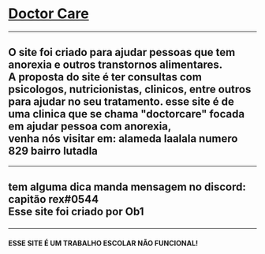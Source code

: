 <a href="https://imhungry99.github.io/doctor-care/doctorcare/pages/home/"><h1><strong>Doctor Care</strong></h1></a>
<hr>
<h2>O site foi criado para ajudar pessoas que tem anorexia e outros transtornos alimentares. <br> A proposta do site é ter consultas com psicologos, nutricionistas, clinicos, entre outros para ajudar no seu tratamento. esse site é de uma clinica que se chama "doctorcare" focada em ajudar pessoa com anorexia, <br>venha nós visitar em: alameda laalala numero 829 bairro lutadla</h2>
<hr>
<h2>tem alguma dica manda mensagem no discord: capitão rex#0544 <br>
Esse site foi criado por Ob1
<hr>
<h4><strong>ESSE SITE É UM TRABALHO ESCOLAR NÃO FUNCIONAL!</strong></h4>
